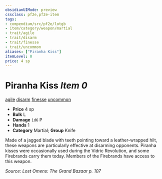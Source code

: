 ```yaml
---
obsidianUIMode: preview
cssclass: pf2e,pf2e-item
tags:
- compendium/src/pf2e/lotgb
- item/category/weapon/martial
- trait/agile
- trait/disarm
- trait/finesse
- trait/uncommon
aliases: ["Piranha Kiss"]
itemLevel: 0
price: 4 sp
---
```

# Piranha Kiss *Item 0*  
[agile](../../../rules/traits/agile.md)  [disarm](../../../rules/traits/disarm.md)  [finesse](../../../rules/traits/finesse.md)  [uncommon](../../../rules/traits/uncommon.md)  

- **Price** 4 sp
- **Bulk** L
- **Damage** `1d6` P
- **Hands** 1
- **Category** Martial; **Group** Knife 

Made of a jagged blade with teeth pointing toward a leather-wrapped hilt, these weapons are particularly effective at disarming opponents. Piranha kisses were occasionally used during the Vidric Revolution, and some Firebrands carry them today. Members of the Firebrands have access to this weapon.

*Source: Lost Omens: The Grand Bazaar p. 107*